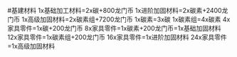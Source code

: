 #基建材料
1x基础加工材料=2x碳+800龙门币
1x进阶加固材料=2x碳素+2400龙门币
1x高级加固材料=2x碳素组+7200龙门币
1x碳素=3x碳
1x碳素组=4x碳素
4x家具零件=1x碳+200龙门币
8x家具零件=1x碳素+200龙门币=1x基础加固材料
12x家具零件=1x碳素组+200龙门币
16x家具零件=1x进阶加固材料
24x家具零件=1x高级加固材料
